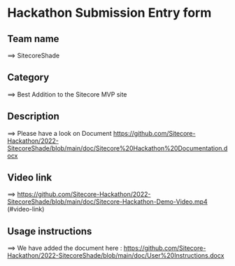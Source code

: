 # Hackathon Submission Entry form

## Team name

⟹ SitecoreShade

## Category

⟹ Best Addition to the Sitecore MVP site

## Description

⟹  Please have a look on Document https://github.com/Sitecore-Hackathon/2022-SitecoreShade/blob/main/doc/Sitecore%20Hackathon%20Documentation.docx 
## Video link

⟹ https://github.com/Sitecore-Hackathon/2022-SitecoreShade/blob/main/doc/Sitecore-Hackathon-Demo-Video.mp4 (#video-link)

## Usage instructions
⟹ We have added the document here : https://github.com/Sitecore-Hackathon/2022-SitecoreShade/blob/main/doc/User%20Instructions.docx
